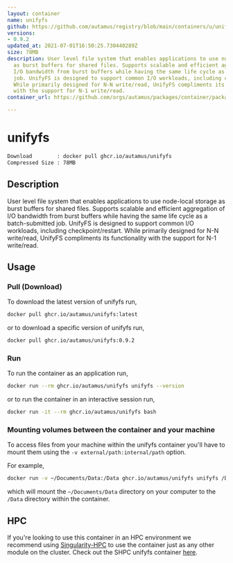 ```yaml
---
layout: container
name: unifyfs
github: https://github.com/autamus/registry/blob/main/containers/u/unifyfs/spack.yaml
versions:
- 0.9.2
updated_at: 2021-07-01T16:50:25.730440289Z
size: 78MB
description: User level file system that enables applications to use node-local storage
  as burst buffers for shared files. Supports scalable and efficient aggregation of
  I/O bandwidth from burst buffers while having the same life cycle as a batch-submitted
  job. UnifyFS is designed to support common I/O workloads, including checkpoint/restart.
  While primarily designed for N-N write/read, UnifyFS compliments its functionality
  with the support for N-1 write/read.
container_url: https://github.com/orgs/autamus/packages/container/package/unifyfs

---
```

# unifyfs
```bash 
Download        : docker pull ghcr.io/autamus/unifyfs
Compressed Size : 78MB
```

## Description
User level file system that enables applications to use node-local storage as burst buffers for shared files. Supports scalable and efficient aggregation of I/O bandwidth from burst buffers while having the same life cycle as a batch-submitted job. UnifyFS is designed to support common I/O workloads, including checkpoint/restart. While primarily designed for N-N write/read, UnifyFS compliments its functionality with the support for N-1 write/read.

## Usage
### Pull (Download)
To download the latest version of unifyfs run,

```bash
docker pull ghcr.io/autamus/unifyfs:latest
```

or to download a specific version of unifyfs run,

```bash
docker pull ghcr.io/autamus/unifyfs:0.9.2
```
### Run
To run the container as an application run,
```bash
docker run --rm ghcr.io/autamus/unifyfs unifyfs --version
```

or to run the container in an interactive session run,
```bash
docker run -it --rm ghcr.io/autamus/unifyfs bash
```

### Mounting volumes between the container and your machine
To access files from your machine within the unifyfs container you'll have to mount them using the `-v external/path:internal/path` option.

For example,
```bash
docker run -v ~/Documents/Data:/Data ghcr.io/autamus/unifyfs unifyfs /Data/myData.csv
```
which will mount the `~/Documents/Data` directory on your computer to the `/Data` directory within the container.

## HPC
If you're looking to use this container in an HPC environment we recommend using [Singularity-HPC](https://singularity-hpc.readthedocs.io) to use the container just as any other module on the cluster. Check out the SHPC unifyfs container [here](https://singularityhub.github.io/singularity-hpc/r/ghcr.io-autamus-unifyfs/).
